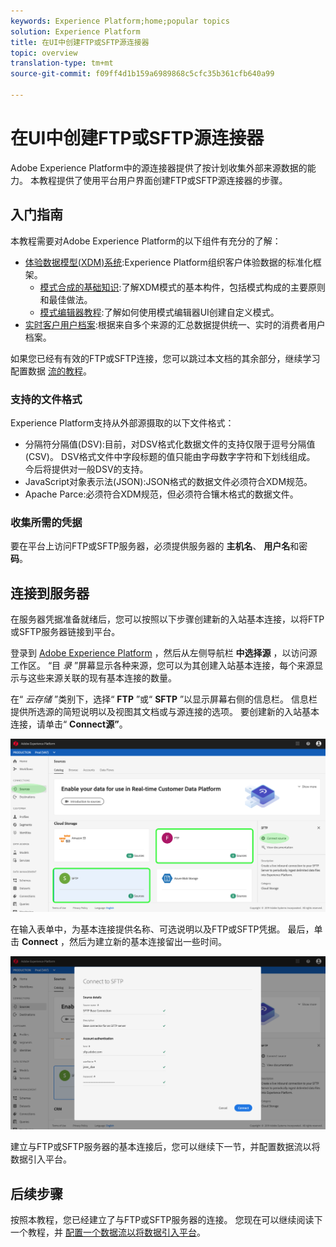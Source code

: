 ```yaml
---
keywords: Experience Platform;home;popular topics
solution: Experience Platform
title: 在UI中创建FTP或SFTP源连接器
topic: overview
translation-type: tm+mt
source-git-commit: f09ff4d1b159a6989868c5cfc35b361cfb640a99

---
```



# 在UI中创建FTP或SFTP源连接器

Adobe Experience Platform中的源连接器提供了按计划收集外部来源数据的能力。 本教程提供了使用平台用户界面创建FTP或SFTP源连接器的步骤。

## 入门指南

本教程需要对Adobe Experience Platform的以下组件有充分的了解：

* [体验数据模型(XDM)系统](../../../../../xdm/home.md):Experience Platform组织客户体验数据的标准化框架。
   * [模式合成的基础知识](../../../../../xdm/schema/composition.md):了解XDM模式的基本构件，包括模式构成的主要原则和最佳做法。
   * [模式编辑器教程](../../../../../xdm/tutorials/create-schema-ui.md):了解如何使用模式编辑器UI创建自定义模式。
* [实时客户用户档案](../../../../../profile/home.md):根据来自多个来源的汇总数据提供统一、实时的消费者用户档案。

如果您已经有有效的FTP或SFTP连接，您可以跳过本文档的其余部分，继续学习配置数据 [流的教程](../../dataflow/cloud-storage.md)。

### 支持的文件格式

Experience Platform支持从外部源摄取的以下文件格式：

* 分隔符分隔值(DSV):目前，对DSV格式化数据文件的支持仅限于逗号分隔值(CSV)。 DSV格式文件中字段标题的值只能由字母数字字符和下划线组成。 今后将提供对一般DSV的支持。
* JavaScript对象表示法(JSON):JSON格式的数据文件必须符合XDM规范。
* Apache Parce:必须符合XDM规范，但必须符合镶木格式的数据文件。

### 收集所需的凭据

要在平台上访问FTP或SFTP服务器，必须提供服务器的 **主机名**、 **用户名**&#x200B;和密 **码**。

## 连接到服务器

在服务器凭据准备就绪后，您可以按照以下步骤创建新的入站基本连接，以将FTP或SFTP服务器链接到平台。

登录到 <a href="https://platform.adobe.com" target="_blank">Adobe Experience Platform</a> ，然后从左侧导航栏 **中选择源** ，以访问源工作区。 “目 *录* ”屏幕显示各种来源，您可以为其创建入站基本连接，每个来源显示与这些来源关联的现有基本连接的数量。

在“ *云存储* ”类别下，选择“ **FTP** ”或“ **SFTP** ”以显示屏幕右侧的信息栏。 信息栏提供所选源的简短说明以及视图其文档或与源连接的选项。 要创建新的入站基本连接，请单击“ **Connect源”**。

![](../../../../images/tutorials/create/sftp/sftp_sources_catalog.png)

在输入表单中，为基本连接提供名称、可选说明以及FTP或SFTP凭据。 最后，单击 **Connect** ，然后为建立新的基本连接留出一些时间。

![](../../../../images/tutorials/create/sftp/sftp_credentials.png)

建立与FTP或SFTP服务器的基本连接后，您可以继续下一节，并配置数据流以将数据引入平台。

## 后续步骤

按照本教程，您已经建立了与FTP或SFTP服务器的连接。 您现在可以继续阅读下一个教程，并 [配置一个数据流以将数据引入平台](../../dataflow/cloud-storage.md)。
